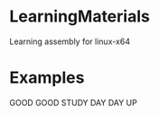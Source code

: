 LearningMaterials
==============
Learning assembly for linux-x64

Examples
==============

GOOD GOOD STUDY DAY DAY UP
